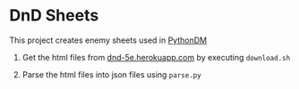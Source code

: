 # DnD Sheets

This project creates enemy sheets used in [PythonDM](https://github.com/pnp-zone/DnD-Enemies/PythonDM)

1. Get the html files from [dnd-5e.herokuapp.com](https://dnd-5e.herokuapp.com/monsters/) by executing `download.sh`

2. Parse the html files into json files using `parse.py`
